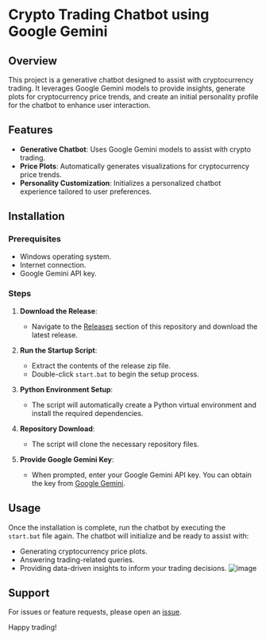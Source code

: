 # Crypto Trading Chatbot using Google Gemini

## Overview
This project is a generative chatbot designed to assist with cryptocurrency trading. It leverages Google Gemini models to provide insights, generate plots for cryptocurrency price trends, and create an initial personality profile for the chatbot to enhance user interaction.

## Features
- **Generative Chatbot**: Uses Google Gemini models to assist with crypto trading.
- **Price Plots**: Automatically generates visualizations for cryptocurrency price trends.
- **Personality Customization**: Initializes a personalized chatbot experience tailored to user preferences.

## Installation
### Prerequisites
- Windows operating system.
- Internet connection.
- Google Gemini API key.

### Steps
1. **Download the Release**:
   - Navigate to the [Releases](#) section of this repository and download the latest release.

2. **Run the Startup Script**:
   - Extract the contents of the release zip file.
   - Double-click `start.bat` to begin the setup process.

3. **Python Environment Setup**:
   - The script will automatically create a Python virtual environment and install the required dependencies.

4. **Repository Download**:
   - The script will clone the necessary repository files.

5. **Provide Google Gemini Key**:
   - When prompted, enter your Google Gemini API key. You can obtain the key from [Google Gemini](https://gemini.google.com).

## Usage
Once the installation is complete, run the chatbot by executing the `start.bat` file again. The chatbot will initialize and be ready to assist with:
- Generating cryptocurrency price plots.
- Answering trading-related queries.
- Providing data-driven insights to inform your trading decisions.
![image](https://github.com/user-attachments/assets/a3b0f0e0-8cae-4da1-9513-1ce4aaffa1cf)


## Support
For issues or feature requests, please open an [issue](#).

Happy trading!

